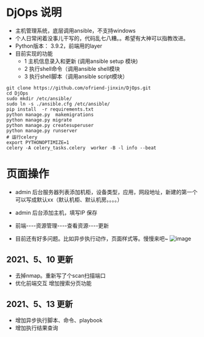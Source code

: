 # DjOps 说明
* 主机管理系统，底层调用ansible，不支持windows
* 个人日常闲着没事儿干写的，代码乱七八糟。。希望有大神可以指教改进。
* Python版本： 3.9.2，前端用的layer
* 目前实现的功能
  * 1 主机信息录入和更新 (调用ansible setup 模块)
  * 2 执行shell命令（调用ansible shell模块
  * 3 执行shell脚本（调用ansible script模块）

```
git clone https://github.com/ofriend-jinxin/DjOps.git
cd DjOps
sudo mkdir /etc/ansible/
sudo ln -s ./ansible.cfg /etc/ansible/
pip install  -r requirements.txt
python manage.py  makemigrations
python manage.py migrate
python manage.py createsuperuser
python manage.py runserver
# 运行celery
export PYTHONOPTIMIZE=1 
celery -A celery_tasks.celery  worker -B -l info --beat

```
# 页面操作
* admin 后台服务器列表添加机柜，设备类型，应用，网段地址，新建的第一个可以写成默认xx（默认机柜、默认机房。。。。）
* admin 后台添加主机，填写IP 保存
* 前端----资源管理----查看资源----更新


* 目前还有好多问题。比如异步执行动作，页面样式等。慢慢来吧~
![image](https://user-images.githubusercontent.com/28593701/117625902-1b449180-b1a9-11eb-96da-24b684611348.png)

## 2021、5、10 更新
* 去掉nmap。重新写了个scan扫描端口
* 优化前端交互 增加搜索分页功能

## 2021、5、13 更新
* 增加异步执行脚本、命令、playbook
* 增加执行结果查询